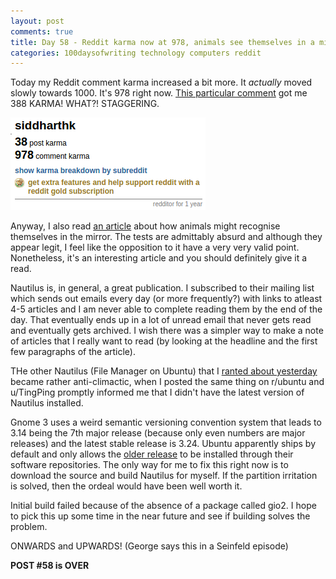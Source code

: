 ```yaml
---
layout: post
comments: true
title: Day 58 - Reddit karma now at 978, animals see themselves in a mirror and Gnome's weird semantic versioning conventions
categories: 100daysofwriting technology computers reddit
---
```


Today my Reddit comment karma increased a bit more. It _actually_ moved slowly
towards 1000. It's 978 right now. [This particular
comment](https://www.reddit.com/r/nottheonion/comments/65fu1n/why_one_republican_voted_to_kill_privacy_rules/dgai291/)
got me 388 KARMA! WHAT?! STAGGERING.

![img](/public/img/day-58-1.png)

Anyway, I also read [an
article](http://nautil.us/issue/47/consciousness/what-do-animals-see-in-a-mirror-rp)
about how animals might recognise themselves in the mirror. The tests are
admittably absurd and although they appear legit, I feel like the opposition to
it have a very very valid point. Nonetheless, it's an interesting article and
you should definitely give it a read.

Nautilus is, in general, a great publication. I subscribed to their mailing list
which sends out emails every day (or more frequently?) with links to atleast 4-5
articles and I am never able to complete reading them by the end of the day.
That eventually ends up in a lot of unread email that never gets read and
eventually gets archived. I wish there was a simpler way to make a note of
articles that I really want to read (by looking at the headline and the first
few paragraphs of the article).

THe other Nautilus (File Manager on Ubuntu) that I [ranted about
yesterday](https://icyflame.github.io/blog/100daysofwriting/nautilus/missed/rant/ubuntu/update/open-mic/comedy/2017/04/14/day-56/)
became rather anti-climactic, when I posted the same thing on r/ubuntu and
u/TingPing promptly informed me that I didn't have the latest version of
Nautilus installed.

Gnome 3 uses a weird semantic versioning convention system that leads to 3.14
being the 7th major release (because only even numbers are major releases) and
the latest stable release is 3.24. Ubuntu apparently ships by default and only
allows the [older
release](https://websetnet.com/ubuntu-1604-lts-ship-older-version-nautilus/) to
be installed through their software repositories. The only way for me to fix
this right now is to download the source and build Nautilus for myself. If the
partition irritation is solved, then the ordeal would have been well worth it.

Initial build failed because of the absence of a package called gio2. I hope to
pick this up some time in the near future and see if building solves the
problem.

ONWARDS and UPWARDS! (George says this in a Seinfeld episode)

**POST #58 is OVER**
